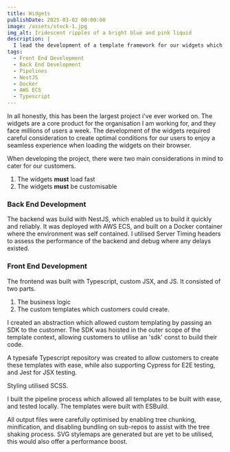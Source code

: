```yaml
---
title: Widgets
publishDate: 2025-03-02 00:00:00
image: /assets/stock-1.jpg
img_alt: Iridescent ripples of a bright blue and pink liquid
description: |
  I lead the development of a template framework for our widgets which face millions.
tags:
  - Front End Development
  - Back End Development
  - Pipelines
  - NestJS
  - Docker
  - AWS ECS
  - Typescript
---
```


In all honestly, this has been the largest project i've ever worked on.
The widgets are a core product for the organisation I am working for, and they face millions of users a week.
The development of the widgets required careful consideration to create optimal conditions for our users to enjoy a seamless experience when loading the widgets on their browser.

When developing the project, there were two main considerations in mind to cater for our customers.

1) The widgets **must** load fast
2) The widgets **must** be customisable

### Back End Development

The backend was build with NestJS, which enabled us to build it quickly and reliably.
It was deployed with AWS ECS, and built on a Docker container where the environment was self contained.
I utilised Server Timing headers to assess the performance of the backend and debug where any delays existed.

### Front End Development

The frontend was built with Typescript, custom JSX, and JS.
It consisted of two parts.
1) The business logic
2) The custom templates which customers could create.

I created an abstraction which allowed custom templating by passing an SDK to the customer. The SDK was hoisted in the outer scope of the template context, allowing customers to utilise an 'sdk' const to build their code.

A typesafe Typescript repository was created to allow customers to create these templates with ease, while also supporting Cypress for E2E testing, and Jest for JSX testing.

Styling utilised SCSS.

I built the pipeline process which allowed all templates to be built with ease, and tested locally. The templates were built with ESBuild.

All output files were carefully optimised by enabling tree chunking, minification, and disabling bundling on sub-repos to assist with the tree shaking process. SVG stylemaps are generated but are yet to be utilised, this would also offer a performance boost.



